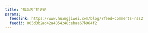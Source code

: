 ```yaml
---
title: “孤岛客”的评论
params:
  feedlink: https://www.huangjiwei.com/blog/?feed=comments-rss2
  feedid: 005d3b2ad42a4854248cebaa67b964f2
---
```


